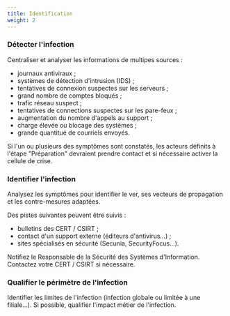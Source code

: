 ```yaml
---
title: Identification
weight: 2
---
```

### Détecter l'infection

Centraliser et analyser les informations de multipes sources :

- journaux antiviraux ;
- systèmes de détection d'intrusion (IDS) ;
- tentatives de connexion suspectes sur les serveurs ;
- grand nombre de comptes bloqués ;
- trafic réseau suspect ;
- tentatives de connections suspectes sur les pare-feux ;
- augmentation du nombre d'appels au support ;
- charge élevée ou blocage des systèmes ;
- grande quantitué de courriels envoyés.

Si l'un ou plusieurs des symptômes sont constatés, les acteurs définits à l'étape "Préparation" devraient prendre contact et si nécessaire activer la cellule de crise.

### Identifier l'infection

Analysez les symptômes pour identifier le ver, ses vecteurs de propagation et les contre-mesures adaptées.

Des pistes suivantes peuvent être suivis :

- bulletins des CERT / CSIRT ;
- contact d'un support externe (éditeurs d'antivirus...) ;
- sites spécialisés en sécurité (Secunia, SecurityFocus...).

Notifiez le Responsable de la Sécurité des Systèmes d'Information.
Contactez votre CERT / CSIRT si nécessaire.

### Qualifier le périmètre de l'infection

Identifier les limites de l'infection (infection globale ou limitée à une filiale...).
Si possible, qualifier l'impact métier de l'infection.
